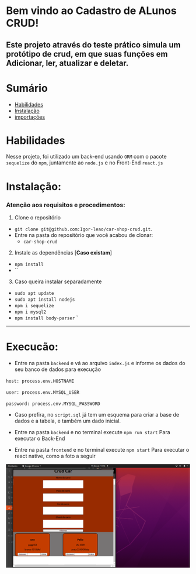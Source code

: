 
# Bem vindo ao Cadastro de ALunos CRUD!

Este projeto através do teste prático simula um protótipo de crud, em que suas funções em Adicionar, ler, atualizar e deletar.
---

# Sumário
- [Habilidades](#Habilidades)
- [Instalação](#Instação)
- [importações](#Execucão)

# Habilidades 

Nesse projeto, foi utilizado um back-end usando `ORM` com o pacote `sequelize` do `npm`, juntamente ao `node.js` e no Front-End `react.js`

# Instalação:

### Atenção aos requisitos e procedimentos:

1. Clone o repositório
  * `git clone git@github.com:Igor-leao/car-shop-crud.git`.
  * Entre na pasta do repositório que você acabou de clonar:
    * `car-shop-crud`

2. Instale as dependências [**Caso existam**]
  * `npm install`
* ``
  
3. Caso queira instalar separadamente
  * `sudo apt update`
  * `sudo apt install nodejs`
  * `npm i sequelize`
  * `npm i mysql2`
  * `npm install body-parser`
`

---

# Execucão:

* Entre na pasta `backend` e vá ao arquivo `index.js` e informe os dados do seu banco de dados para execução 

`host: process.env.HOSTNAME`

`user: process.env.MYSQL_USER`

`password: process.env.MYSQL_PASSWORD`

* Caso prefira, no `script.sql` já tem um esquema para criar a base de dados e a tabela, e também um dado inicial.

* Entre na pasta `backend` e no terminal execute `npm run start` Para executar o Back-End

* Entre na pasta `frontend` e no terminal execute `npm start` Para executar o react native, como a foto a seguir

![Front-end renderizado](./imgCrud.png)
